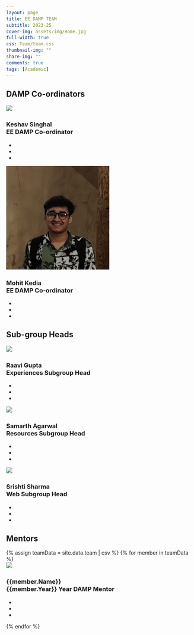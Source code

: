 ```yaml
---
layout: page
title: EE DAMP TEAM
subtitle: 2023-25
cover-img: assets/img/Home.jpg
full-width: true
css: Team/team.css
thumbnail-img: ""
share-img: ""
comments: true
tags: [Academic]
---
```


<h2 class="heading">DAMP Co-ordinators</h2>
<div class="container">
<div class="card">
    <div class="imgBox">
      <img src="../assets/img/team-images/Keshav Singhal.jpg">
    </div>
    <div class="content">
      <div class="contentBox">
        <h3>Keshav Singhal<br><span>EE DAMP Co-ordinator</span></h3>
      </div>
      <ul class="social">
        <li style="--i:1;"><a href="tel:9560823507"><i class="fas fa-phone f"></i></a></li>
        <li style="--i:2;"><a href="mailto:keshavsinghal2002@gmail.com"><i class="far fa-envelope i"></i></a></li>
        <li style="--i:3;"><a href="https://www.linkedin.com/in/keshav-singhal-/"><i class="fab fa-linkedin t"></i></a></li>
      </ul>
    </div>
  </div>

  <div class="card">
    <div class="imgBox">
      <img src="../assets/img/team-images/Mohit Kedia.jpg">
    </div>
    <div class="content">
      <div class="contentBox">
        <h3>Mohit Kedia<br><span>EE DAMP Co-ordinator</span></h3>
      </div>
      <ul class="social">
        <li style="--i:1;"><a href="tel:6290613800"><i class="fas fa-phone f"></i></a></li>
        <li style="--i:2;"><a href="mailto:mohitkedia2015@gmail.com"><i class="far fa-envelope i"></i></a></li>
        <li style="--i:3;"><a href=""><i class="fab fa-linkedin t"></i></a></li>
      </ul>
    </div>
  </div>

</div>

<h2 class="heading">Sub-group Heads</h2>
<div class="container">
<div class="card">
    <div class="imgBox">
      <img src="../../../assets/img/team-images/Raavi Gupta.jpg">
    </div>
    <div class="content">
      <div class="contentBox">
        <h3>Raavi Gupta<br><span>Experiences Subgroup Head</span></h3>
      </div>
      <ul class="social">
        <li style="--i:1;"><a href="tel:8079047813"><i class="fas fa-phone f"></i></a></li>
        <li style="--i:2;"><a href="mailto:raavi02g@gmail.com"><i class="far fa-envelope i"></i></a></li>
        <li style="--i:3;"><a href="https://www.linkedin.com/in/raavi-gupta/"><i class="fab fa-linkedin t"></i></a></li>
      </ul>
    </div>
  </div>

  <div class="card">
    <div class="imgBox">
      <img src="../../../assets/img/team-images/Samarth Agarwal.jpg">
    </div>
    <div class="content">
      <div class="contentBox">
        <h3>Samarth Agarwal<br><span>Resources Subgroup Head</span></h3>
      </div>
      <ul class="social">
        <li style="--i:1;"><a href="tel:07608000511"><i class="fas fa-phone f"></i></a></li>
        <li style="--i:2;"><a href="mailto:samarthagarwal909@gmail.com"><i class="far fa-envelope i"></i></a></li>
        <li style="--i:3;"><a href=""><i class="fab fa-linkedin t"></i></a></li>
      </ul>
    </div>
  </div>

  <div class="card">
    <div class="imgBox">
      <img src="../../../assets/img/team-images/Srishti Sharma.jpg">
    </div>
    <div class="content">
      <div class="contentBox">
        <h3>Srishti Sharma<br><span>Web Subgroup Head</span></h3>
      </div>
      <ul class="social">
        <li style="--i:1;"><a href="tel:7424863981"><i class="fas fa-phone f"></i></a></li>
        <li style="--i:2;"><a href="mailto:srishtis0507@gmail.com"><i class="far fa-envelope i"></i></a></li>
        <li style="--i:3;"><a href="https://www.linkedin.com/in/srishtis19"><i class="fab fa-linkedin t"></i></a></li>
      </ul>
    </div>
  </div>
  
</div>

<h2 class="heading">Mentors</h2>
<div class="container">
{% assign teamData = site.data.team | csv %}
{% for member in teamData %}
  <div class="card">
    <div class="imgBox">
      <img src="../../../assets/img/team-images/{{member.Name}}.jpg" onerror="this.src='../../../assets/img/team-images/user.jpg'">
    </div>
    <div class="content">
      <div class="contentBox">
        <h3>{{member.Name}}<br><span>{{member.Year}} Year DAMP Mentor</span></h3>
      </div>
      <ul class="social">
        <li style="--i:1;"><a href="tel:{{member.Phone}}"><i class="fas fa-phone f"></i></a></li>
        <li style="--i:2;"><a href="mailto:{{member.Email}}"><i class="far fa-envelope i"></i></a></li>
        <li style="--i:3;"><a href="{{member.Linkedin}}"><i class="fab fa-linkedin t"></i></a></li>
      </ul>
    </div>
  </div>
 {% endfor %}

 </div>
